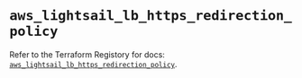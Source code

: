 # `aws_lightsail_lb_https_redirection_policy`

Refer to the Terraform Registory for docs: [`aws_lightsail_lb_https_redirection_policy`](https://registry.terraform.io/providers/hashicorp/aws/4.67.0/docs/resources/lightsail_lb_https_redirection_policy).
